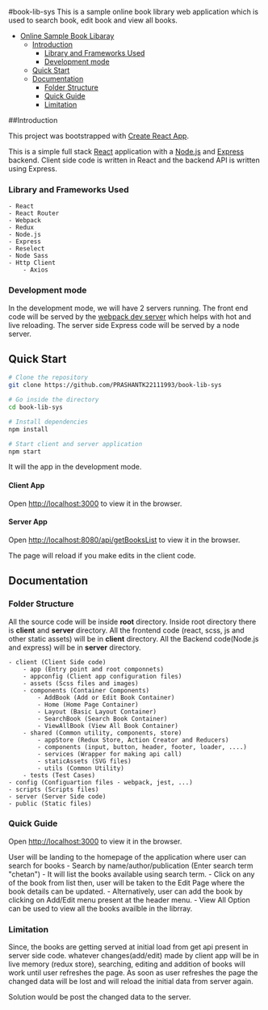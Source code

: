 #book-lib-sys
This is a sample online book library web application which is used to search book, 
edit book and view all books.

- [Online Sample Book Libaray](#book-lib-sys)
  - [Introduction](#introduction)
    - [Library and Frameworks Used](#libray-frameworks)
    - [Development mode](#development-mode)
  - [Quick Start](#quick-start)
  - [Documentation](#documentation)
    - [Folder Structure](#folder-structure)
    - [Quick Guide](#quick-guide)
    - [Limitation](#limitation)


##Introduction

This project was bootstrapped with [Create React App](https://github.com/facebook/create-react-app).

This is a simple full stack [React](https://reactjs.org/) application with a [Node.js](https://nodejs.org/en/) and [Express](https://expressjs.com/) backend. Client side code is written in React and the backend API is written using Express.

### Library and Frameworks Used

    - React
    - React Router
    - Webpack
    - Redux
    - Node.js
    - Express
    - Reselect
    - Node Sass
    - Http Client
        - Axios

### Development mode

In the development mode, we will have 2 servers running. The front end code will be served by the [webpack dev server](https://webpack.js.org/configuration/dev-server/) which helps with hot and live reloading. The server side Express code will be served by a node server.

## Quick Start

```bash
# Clone the repository
git clone https://github.com/PRASHANTK22111993/book-lib-sys

# Go inside the directory
cd book-lib-sys

# Install dependencies
npm install

# Start client and server application
npm start
```

It will the app in the development mode.<br>

#### Client App

Open [http://localhost:3000](http://localhost:3000) to view it in the browser.

#### Server App

Open [http://localhost:8080/api/getBooksList](http://localhost:8080/api/getBooksList) to 
view it in the browser.

The page will reload if you make edits in the client code.<br>

## Documentation

### Folder Structure

All the source code will be inside **root** directory. Inside root directory there is **client** and **server** directory. All the frontend code (react, scss, js and other static assets) will be in **client** directory. All the Backend code(Node.js and express) will be in **server** directory.

    - client (Client Side code)
        - app (Entry point and root componnets)
        - appconfig (Client app configuration files)
        - assets (Scss files and images)
        - components (Container Components)
            - AddBook (Add or Edit Book Container)
            - Home (Home Page Container)
            - Layout (Basic Layout Container)
            - SearchBook (Search Book Container)
            - ViewAllBook (View All Book Container)
        - shared (Common utility, components, store)
            - appStore (Redux Store, Action Creator and Reducers)
            - components (input, button, header, footer, loader, ....)
            - services (Wrapper for making api call)
            - staticAssets (SVG files)
            - utils (Common Utility)
        - tests (Test Cases)
    - config (Configuartion files - webpack, jest, ...)
    - scripts (Scripts files)
    - server (Server Side code)
    - public (Static files)

### Quick Guide

Open [http://localhost:3000](http://localhost:3000) to view it in the browser.

User will be landing to the homepage of the application where user can search for books
    - Search by name/author/publication (Enter search term "chetan")
    - It will list the books available using search term.
    - Click on any of the book from list then, user will be taken to the 
        Edit Page where the book details can be updated.
    - Alternatively, user can add the book by clicking on Add/Edit menu present at the header menu.
    - View All Option can be used to view all the books availble in the librray.

### Limitation

Since, the books are getting served at initial load from get api present in server side code. whatever changes(add/edit) made by client app will be in live memory (redux store), searching, editing and addition of books will work until user refreshes the page. As soon as user refreshes the page the changed data will be lost and will reload the initial data from server again.

Solution would be post the changed data to the server. 
